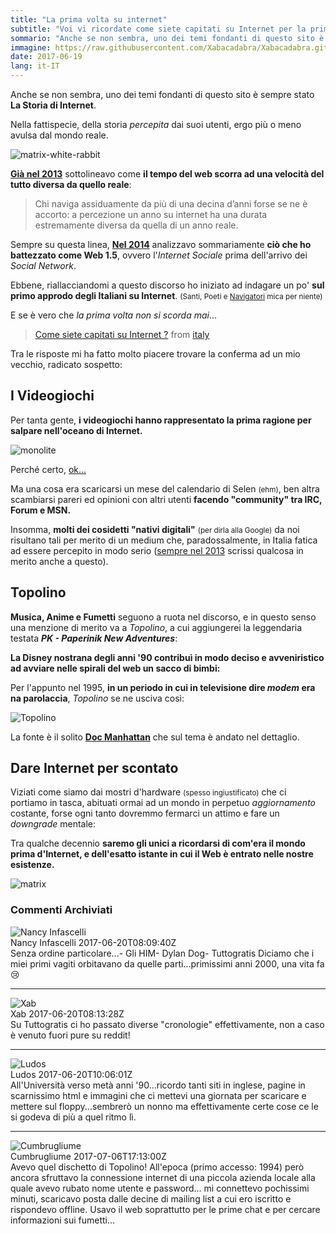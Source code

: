 ```yaml
---
title: "La prima volta su internet"
subtitle: "Voi vi ricordate come siete capitati su Internet per la prima volta ?"
sommario: "Anche se non sembra, uno dei temi fondanti di questo sito è sempre stato La Storia di Internet."
immagine: https://raw.githubusercontent.com/Xabacadabra/Xabacadabra.github.io/master/images/prima-volta-internet.jpg
date: 2017-06-19
lang: it-IT
---
```


Anche se non sembra, uno dei temi fondanti di questo sito è sempre stato **La Storia di Internet**.

Nella fattispecie, della storia _percepita_ dai suoi utenti, ergo più o meno avulsa dal mondo reale.

<img src='https://5ocietyx.files.wordpress.com/2013/04/follow-the-white-rabbit-screengrab.jpg' alt='matrix-white-rabbit'>

[**Già nel 2013**](/posts/ita/web-archive/) sottolineavo come **il tempo del web scorra ad una velocità del tutto diversa da quello reale**:

> Chi naviga assiduamente da più di una decina d’anni forse se ne è accorto: a percezione un anno su internet ha una durata estremamente diversa da quella di un anno reale.

Sempre su questa linea, [**Nel 2014**](/posts/ita/la-storia-di-internet) analizzavo sommariamente **ciò che ho battezzato come Web 1.5**, ovvero l'_Internet Sociale_ prima dell'arrivo dei _Social Network_.

Ebbene, riallacciandomi a questo discorso ho iniziato ad indagare un po' **sul primo approdo degli Italiani su Internet**. <small>(Santi, Poeti e <u>Navigatori</u> mica per niente)</small>

E se è vero che _la prima volta non si scorda mai_...

<blockquote class="reddit-card" data-card-created="1497851573"><a href="https://www.reddit.com/r/italy/comments/6hxzo4/come_siete_capitati_su_internet/?ref=share&ref_source=embed">Come siete capitati su Internet ?</a> from <a href="https://www.reddit.com/r/italy">italy</a></blockquote>
<script async src="//embed.redditmedia.com/widgets/platform.js" charset="UTF-8"></script>

Tra le risposte mi ha fatto molto piacere trovare la conferma ad un mio vecchio, radicato sospetto: 

## I Videogiochi

Per tanta gente, **i videogiochi hanno rappresentato la prima ragione per salpare nell'oceano di Internet.**

<img src='https://media.giphy.com/media/RkSBVXwrISiPK/giphy.gif' alt='monolite'>

Perché certo, [ok...](https://www.youtube.com/embed/T-TA57L0kuc)

Ma una cosa era scaricarsi un mese del calendario di Selen <small>(ehm)</small>, ben altra scambiarsi pareri ed opinioni con altri utenti **facendo "community" tra IRC, Forum e MSN.**

Insomma, **molti dei cosidetti "nativi digitali"** <small>(per dirla alla Google)</small> da noi risultano tali per merito di un medium che, paradossalmente, in Italia fatica ad essere percepito in modo serio ([sempre nel 2013](/posts/ita/divulgazione-culturale-videogioco/) scrissi qualcosa in merito anche a questo).

## Topolino

**Musica, Anime e Fumetti** seguono a ruota nel discorso, e in questo senso una menzione di merito va a _Topolino_, a cui aggiungerei la leggendaria testata _**PK - Paperinik New Adventures**_: 

**La Disney nostrana degli anni '90 contribuì in modo deciso e avveniristico ad avviare nelle spirali del web un sacco di bimbi:** 

Per l'appunto nel 1995, **in un periodo in cui in televisione dire _modem_ era na parolaccia**, _Topolino_ se ne usciva così:

<img src='https://1.bp.blogspot.com/-pD9Dc9hZcq4/V7qeCGxjG6I/AAAAAAABqw8/PaI3G7oTh-YHwJuy9CL9lbmNfIXJHRVlgCLcB/s1600/1-Internet-nel-1995.jpg' alt='Topolino'>

La fonte è il solito [**Doc Manhattan**](https://docmanhattan.blogspot.it/2016/08/come-era-internet-nel-1995.html) che sul tema è andato nel dettaglio.

## Dare Internet per scontato

Viziati come siamo dai mostri d'hardware <small>(spesso ingiustificato)</small> che ci portiamo in tasca, abituati ormai ad un mondo in perpetuo _aggiornamento_ costante, forse ogni tanto dovremmo fermarci un attimo e fare un _downgrade_ mentale:

Tra qualche decennio **saremo gli unici a ricordarsi di com'era il mondo prima d'Internet, e dell'esatto istante in cui il Web è entrato nelle nostre esistenze.**

<img src='https://images4.fanpop.com/image/photos/22500000/Neo-in-The-Matrix-Reloaded-the-matrix-22575477-560-300.gif' alt='matrix'>

### Commenti Archiviati

<article id="62060df2-d1f4-4255-b276-4576b424fe1e">
    <div class="comment__avatar-wrapper">
        <img class="comment__avatar" src="https://www.gravatar.com/avatar/5D7A8156C157A5489851CBA5591D6B6A?d=mm&s=80" alt="Nancy Infascelli">
    </div>
    <div class="comment__author">
        Nancy Infascelli
        <span class="comment__date">
        2017-06-20T08:09:40Z
        </span>
    </div>
    <div class="comment__body">
    Senza ordine particolare...- Gli HIM- Dylan Dog- Tuttogratis Diciamo che i miei primi vagiti orbitavano da quelle parti...primissimi anni 2000, una vita fa 😢
    </div>

  <hr class="comment__hr">

<div class="comment__avatar-wrapper">
        <img class="comment__avatar" src="https://www.gravatar.com/avatar/bd18ddb59d2288eca9e2231dce46bf42?d=mm&s=80" alt="Xab">
    </div>
    <div class="comment__author">
        Xab
        <span class="comment__date">
        2017-06-20T08:13:28Z
        </span>
    </div>
    <div class="comment__body">
    Su Tuttogratis ci ho passato diverse "cronologie" effettivamente, non a caso è venuto fuori pure su reddit!
    </div>
 <hr class="comment__hr">

<div class="comment__avatar-wrapper">
        <img class="comment__avatar" src="https://www.gravatar.com/avatar/BB78400D91229F1F96C53CDDB64FC037?d=mm&s=80" alt="Ludos">
    </div>
    <div class="comment__author">
        Ludos
        <span class="comment__date">
        2017-06-20T10:06:01Z
        </span>
    </div>
    <div class="comment__body">
    All'Università verso metà anni '90...ricordo tanti siti in inglese, pagine in scarnissimo html e immagini che ci mettevi una giornata per scaricare e mettere sul floppy...sembrerò un nonno ma effettivamente certe cose ce le si godeva di più a quel ritmo lì.
    </div> 
 <hr class="comment__hr">

<div class="comment__avatar-wrapper">
        <img class="comment__avatar" src="https://www.gravatar.com/avatar/5925f98cfd7bf5c3c6fc62b9d9e118b8?d=mm&s=80" alt="Cumbrugliume">
    </div>
    <div class="comment__author">
        Cumbrugliume
        <span class="comment__date">
        2017-07-06T17:13:00Z
        </span>
    </div>
    <div class="comment__body">
Avevo quel dischetto di Topolino! All'epoca (primo accesso: 1994) però ancora sfruttavo la connessione internet di una piccola azienda locale alla quale avevo rubato nome utente e password... mi connettevo pochissimi minuti, scaricavo posta dalle decine di mailing list a cui ero iscritto e rispondevo offline. Usavo il web soprattutto per le prime chat e per cercare informazioni sui fumetti...
    </div>        





</article>